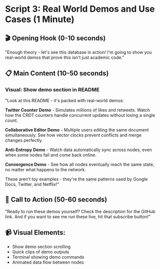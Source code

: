 # Script 3: Real World Demos and Use Cases (1 Minute)

## 🎬 Opening Hook (0-10 seconds)
"Enough theory - let's see this database in action! I'm going to show you real-world demos that prove this isn't just academic code."

## 📋 Main Content (10-50 seconds)

### Visual: Show demo section in README
"Look at this README - it's packed with real-world demos:

**Twitter Counter Demo** - Simulates millions of likes and retweets. Watch how the CRDT counters handle concurrent updates without losing a single count.

**Collaborative Editor Demo** - Multiple users editing the same document simultaneously. See how vector clocks prevent conflicts and merge changes perfectly.

**Anti-Entropy Demo** - Watch data automatically sync across nodes, even when some nodes fail and come back online.

**Convergence Demo** - See how all nodes eventually reach the same state, no matter what happens to the network.

These aren't toy examples - they're the same patterns used by Google Docs, Twitter, and Netflix!"

## 🎯 Call to Action (50-60 seconds)
"Ready to run these demos yourself? Check the description for the GitHub link. And if you want to see me run these live, hit that subscribe button!"

## 📹 Visual Elements:
- Show demo section scrolling
- Quick clips of demo outputs
- Terminal showing demo commands
- Animated data flow between nodes 